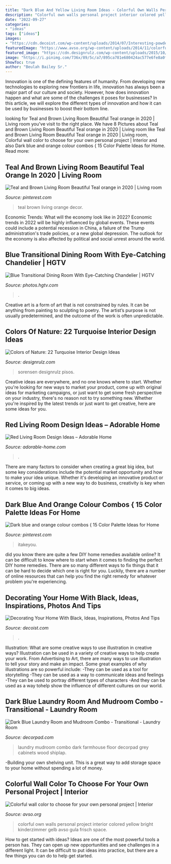 ```yaml
---
title: "Dark Blue And Yellow Living Room Ideas - Colorful Own Walls Personal Project Interior Colored Yellow Bright Kinderzimmer Gelb Avso Gula Frisch Space"
description: "Colorful own walls personal project interior colored yellow bright kinderzimmer gelb avso gula frisch space"
date: "2022-09-27"
categories:
- "ideas"
tags: ["ideas"]
images:
- "https://cdn.decoist.com/wp-content/uploads/2014/07/Interesting-powder-room-design-in-black.jpg"
featuredImage: "https://www.avso.org/wp-content/uploads/2014/11/colorful-wall-color-to-choose-for-your-own-personal-project-1415709451.jpg"
featured_image: "https://cdn.designrulz.com/wp-content/uploads/2015/10/Turquoise-designrulz-15.jpg"
image: "https://i.pinimg.com/736x/89/5c/a7/895ca781e680424ac577e6fe8a0f7e99.jpg"
ShowToc: true
author: "Beulah Bailey Sr."
---
```



Innovation is one of the defining features of humanity. From developing new technologies to exploring new frontiers in life, innovation has always been a major part of our culture and society. However, how does innovation happen and what are some of the challenges it poses for businesses? In this article, we will explore the different types of innovation and how it can be used by businesses to boost their bottom line.

	

		
looking for Teal and Brown Living Room Beautiful Teal orange in 2020 | Living room you've visit to the right place. We have 8 Pictures about Teal and Brown Living Room Beautiful Teal orange in 2020 | Living room like Teal and Brown Living Room Beautiful Teal orange in 2020 | Living room, Colorful wall color to choose for your own personal project | Interior and also Dark blue and orange colour combos { 15 Color Palette Ideas for Home. Read more:
		
    
## Teal And Brown Living Room Beautiful Teal Orange In 2020 | Living Room

<img loading=lazy src="https://i.pinimg.com/736x/89/5c/a7/895ca781e680424ac577e6fe8a0f7e99.jpg" onerror="this.onerror=null;this.src='https://tse3.mm.bing.net/th?id=OIP.-pdRLtbhZvRR-MRLUS5LQwHaJ3&amp;pid=15.1';" alt="Teal and Brown Living Room Beautiful Teal orange in 2020 | Living room">

_Source: pinterest.com_

>teal brown living orange decor. 

	

Economic Trends: What will the economy look like in 2022?
Economic trends in 2022 will be highly influenced by global events. These events could include a potential recession in China, a failure of the Trump administration's trade policies, or a new global depression. The outlook for the economy is also affected by political and social unrest around the world.

    
## Blue Transitional Dining Room With Eye-Catching Chandelier | HGTV

<img loading=lazy src="https://hgtvhome.sndimg.com/content/dam/images/hgtv/fullset/2014/10/21/1/Red-Egg-Design-Group_Windgate-Ranch-dining-room.jpg.rend.hgtvcom.616.924.suffix/1413898638185.jpeg" onerror="this.onerror=null;this.src='https://tse3.mm.bing.net/th?id=OIP.NF_L528YW0RKs7D_zW3YbQHaLH&amp;pid=15.1';" alt="Blue Transitional Dining Room With Eye-Catching Chandelier | HGTV">

_Source: photos.hgtv.com_

>. 

	

Creative art is a form of art that is not constrained by rules. It can be anything from painting to sculpting to poetry. The artist’s purpose is not usually predetermined, and the outcome of the work is often unpredictable.

    
## Colors Of Nature: 22 Turquoise Interior Design Ideas

<img loading=lazy src="https://cdn.designrulz.com/wp-content/uploads/2015/10/Turquoise-designrulz-15.jpg" onerror="this.onerror=null;this.src='https://tse3.mm.bing.net/th?id=OIP.uZo3G6QbN43PChKmsRZcfQHaKs&amp;pid=15.1';" alt="Colors of Nature: 22 Turquoise Interior Design Ideas">

_Source: designrulz.com_

>sorensen designrulz pisos. 

	

Creative ideas are everywhere, and no one knows where to start. Whether you're looking for new ways to market your product, come up with original ideas for marketing campaigns, or just want to get some fresh perspective on your industry, there's no reason not to try something new. Whether you're inspired by the latest trends or just want to get creative, here are some ideas for you.

    
## Red Living Room Design Ideas – Adorable Home

<img loading=lazy src="https://adorable-home.com/wp-content/gallery/red-living-room-design-ideas/red-living-room-design-ideas-12.jpg" onerror="this.onerror=null;this.src='https://tse1.mm.bing.net/th?id=OIP.vuUFpUsg1a1YP0nbUBBe5wHaJ3&amp;pid=15.1';" alt="Red Living Room Design Ideas – Adorable Home">

_Source: adorable-home.com_

>. 

	

There are many factors to consider when creating a great big idea, but some key considerations include the potential market opportunity and how to make your idea unique. Whether it's developing an innovative product or service, or coming up with a new way to do business, creativity is key when it comes to big ideas.

    
## Dark Blue And Orange Colour Combos { 15 Color Palette Ideas For Home

<img loading=lazy src="https://i.pinimg.com/736x/c4/0a/49/c40a494de153a672c194d47868cac803.jpg" onerror="this.onerror=null;this.src='https://tse4.mm.bing.net/th?id=OIP.9vZkqelNNPxlvuz8KQdM8QHaNF&amp;pid=15.1';" alt="Dark blue and orange colour combos { 15 Color Palette Ideas for Home">

_Source: pinterest.com_

>itakeyou. 

	

did you know there are quite a few DIY home remedies available online?
It can be difficult to know where to start when it comes to finding the perfect DIY home remedies. There are so many different ways to fix things that it can be hard to decide which one is right for you. Luckily, there are a number of online resources that can help you find the right remedy for whatever problem you're experiencing.

    
## Decorating Your Home With Black, Ideas, Inspirations, Photos And Tips

<img loading=lazy src="https://cdn.decoist.com/wp-content/uploads/2014/07/Interesting-powder-room-design-in-black.jpg" onerror="this.onerror=null;this.src='https://tse2.mm.bing.net/th?id=OIP.HlyIfi_i6Q4vToPQuiwULAHaK9&amp;pid=15.1';" alt="Decorating Your Home With Black, Ideas, Inspirations, Photos And Tips">

_Source: decoist.com_

>. 

	

Illustration: What are some creative ways to use illustration in creative ways?
Illustration can be used in a variety of creative ways to help create your work. From Advertising to Art, there are many ways to use illustration to tell your story and make an impact. Some great examples of why illustrations are so powerful include: 
-They can be used as a tool for storytelling 
-They can be used as a way to communicate ideas and feelings 
-They can be used to portray different types of characters 
-And they can be used as a way tohelp show the influence of different cultures on our world.

    
## Dark Blue Laundry Room And Mudroom Combo - Transitional - Laundry Room

<img loading=lazy src="https://cdn.decorpad.com/photos/2019/03/04/blue-laundry-room-and-mudroom-design.jpg" onerror="this.onerror=null;this.src='https://tse3.mm.bing.net/th?id=OIP.HbnlMXJlMP0OxcRoFIN1YQHaLH&amp;pid=15.1';" alt="Dark Blue Laundry Room and Mudroom Combo - Transitional - Laundry Room">

_Source: decorpad.com_

>laundry mudroom combo dark farmhouse floor decorpad grey cabinets wood shiplap. 

	

-Building your own shelving unit. This is a great way to add storage space to your home without spending a lot of money.

    
## Colorful Wall Color To Choose For Your Own Personal Project | Interior

<img loading=lazy src="https://www.avso.org/wp-content/uploads/2014/11/colorful-wall-color-to-choose-for-your-own-personal-project-1415709451.jpg" onerror="this.onerror=null;this.src='https://tse4.mm.bing.net/th?id=OIP.7K7XCALPF_9w2Ud2F7jVWAHaLI&amp;pid=15.1';" alt="Colorful wall color to choose for your own personal project | Interior">

_Source: avso.org_

>colorful own walls personal project interior colored yellow bright kinderzimmer gelb avso gula frisch space. 

	

How to get started with ideas?
Ideas are one of the most powerful tools a person has. They can open up new opportunities and see challenges in a different light. It can be difficult to put ideas into practice, but there are a few things you can do to help get started.

